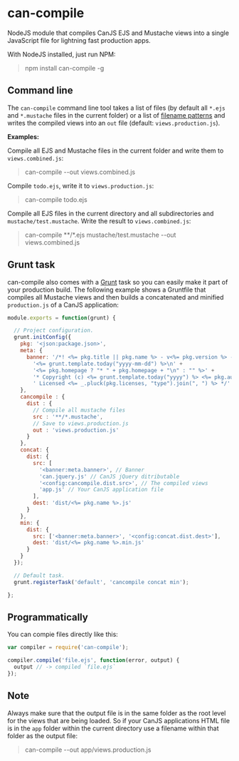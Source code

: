 # can-compile

NodeJS module that compiles CanJS EJS and Mustache views into a single JavaScript file for lightning fast
production apps.

With NodeJS installed, just run NPM:

> npm install can-compile -g

## Command line

The `can-compile` command line tool takes a list of files (by default all `*.ejs` and `*.mustache` files in the current folder)
or a list of [filename patterns](https://github.com/isaacs/minimatch) and writes the compiled views into an `out` file
(default: `views.production.js`).

__Examples:__

Compile all EJS and Mustache files in the current folder and write them to `views.combined.js`:

> can-compile --out views.combined.js

Compile `todo.ejs`, write it to `views.production.js`:

> can-compile todo.ejs

Compile all EJS files in the current directory and all subdirectories and `mustache/test.mustache`.
Write the result to `views.combined.js`:

> can-compile **/*.ejs mustache/test.mustache --out views.combined.js

## Grunt task

can-compile also comes with a [Grunt](http://gruntjs.com) task so you can easily make it part of your production build.
The following example shows a Gruntfile that compiles all Mustache views and then builds a concatenated and minified `production.js`
of a CanJS application:

```javascript
module.exports = function(grunt) {

  // Project configuration.
  grunt.initConfig({
    pkg: '<json:package.json>',
    meta: {
      banner: '/*! <%= pkg.title || pkg.name %> - v<%= pkg.version %> - ' +
        '<%= grunt.template.today("yyyy-mm-dd") %>\n' +
        '<%= pkg.homepage ? "* " + pkg.homepage + "\n" : "" %>' +
        '* Copyright (c) <%= grunt.template.today("yyyy") %> <%= pkg.author.name %>;' +
        ' Licensed <%= _.pluck(pkg.licenses, "type").join(", ") %> */'
    },
    cancompile : {
      dist : {
        // Compile all mustache files
        src : '**/*.mustache',
        // Save to views.production.js
        out : 'views.production.js'
      }
    },
    concat: {
      dist: {
        src: [
          '<banner:meta.banner>', // Banner
          'can.jquery.js' // CanJS jQuery ditributable
          '<config:cancompile.dist.src>', // The compiled views
          'app.js' // Your CanJS application file
        ],
        dest: 'dist/<%= pkg.name %>.js'
      }
    },
    min: {
      dist: {
        src: ['<banner:meta.banner>', '<config:concat.dist.dest>'],
        dest: 'dist/<%= pkg.name %>.min.js'
      }
    }
  });

  // Default task.
  grunt.registerTask('default', 'cancompile concat min');

};
```

## Programmatically

You can compie files directly like this:

```javascript
var compiler = require('can-compile');

compiler.compile('file.ejs', function(error, output) {
  output // -> compiled `file.ejs`
});
```

## Note

Always make sure that the output file is in the same folder as the root level for the views that are being loaded.
So if your CanJS applications HTML file is in the `app` folder within the current directory use a filename within
that folder as the output file:

> can-compile --out app/views.production.js
